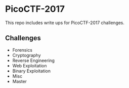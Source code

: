 # PicoCTF-2017
This repo includes write ups for PicoCTF-2017 challenges. 
## Challenges
* Forensics
* Cryptography
* Reverse Engineering
* Web Exploitation
* Binary Exploitation
* Misc
* Master
